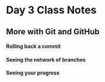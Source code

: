 # Day 3 Class Notes
## More with Git and GitHub

#### Rolling back a commit

#### Seeing the network of branches

#### Seeing your progress